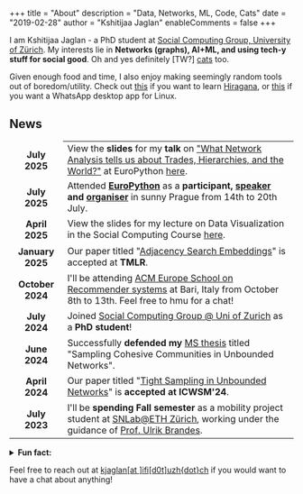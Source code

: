 +++
title = "About"
description = "Data, Networks, ML, Code, Cats"
date = "2019-02-28"
author = "Kshitijaa Jaglan"
enableComments = false
+++

I am Kshitijaa Jaglan - a PhD student at [Social Computing Group, University of Zürich](https://www.ifi.uzh.ch/en/scg). My interests lie in **Networks (graphs), AI+ML, and using tech-y stuff for social good**. Oh and yes definitely \[TW?\] [cats](https://cataas.com/cat/gif) too. 

Given enough food and time, I also enjoy making seemingly random tools out of boredom/utility. Check out [this](https://deutranium.github.io/Japanese-Practice/) if you want to learn [Hiragana](https://en.wikipedia.org/wiki/Hiragana), or [this](https://github.com/deutranium/WhatsApp-desktop-app) if you want a WhatsApp desktop app for Linux. 




## News
<style type="text/css">
    th,td{border-color: transparent !important}
    table{margin-top: 0}
</style>

<table>
<tbody>
  <tr>
    <th>July 2025</th>
    <td>View the <b>slides</b> for my <b>talk</b> on <a href="https://ep2025.europython.eu/session/what-network-analysis-tells-us-about-trades-hierarchies-and-the-world" target="_blank">"What Network Analysis tells us about Trades, Hierarchies, and the World?"</a> at EuroPython <a href="https://www.canva.com/design/DAGtZaqdPgQ/GMKmGjTweEKOogjMbVTTDA/view" target="_blank">here</a>.</td>
  </tr>
  <tr>
    <th>July 2025</th>
    <td>Attended <a href="https://ep2025.europython.eu" target="_blank" rel="noopener"><b>EuroPython</b></a> as a <b>participant, <a href="https://ep2025.europython.eu/speaker/kshitijaa-jaglan/" target="_blank" rel="noopener">speaker</a> and <a href="https://ep2025.europython.eu/about/#-sponsors-team" target="_blank">organiser</a></b> in sunny Prague from 14th to 20th July.</td>
  </tr>
  <tr>
    <th>April 2025</th>
    <td>View the slides for my lecture on Data Visualization in the Social Computing Course <a href="https://www.canva.com/design/DAGkrvIP2qI/Shvk5wShSAPq6cl4KcNujQ/edit?utm_content=DAGkrvIP2qI" target="_blank" rel="noopener">here</a>.</td>
  </tr>
  <tr>
    <th>January 2025</th>
    <td>Our paper titled "<a href="https://openreview.net/pdf?id=GDN5cFTNaL" target="_blank" rel="noopener">Adjacency Search Embeddings</a>" is accepted at <b>TMLR</b>.</td>
  </tr>
  <tr>
    <th>October 2024</th>
    <td>I'll be attending <a href="https://acmrecsys.github.io/rsss2024/" target="_blank" rel="noopener">ACM Europe School on Recommender systems</a> at Bari, Italy from October 8th to 13th. Feel free to hmu for a chat!</td>
  </tr>
  <tr>
    <th>July 2024</th>
    <td>Joined <a href="https://www.ifi.uzh.ch/en/scg.html" target="_blank" rel="noopener">Social Computing Group @ Uni of Zurich</a> as a <b>PhD student</b>!</td>
  </tr>
  <tr>
    <th>June 2024</th>
    <td>Successfully <b>defended my </b><a href="https://web2py.iiit.ac.in/research_centres/publications/view_publication/mastersthesis/1471" target="_blank" rel="noopener">MS thesis</a> titled "Sampling Cohesive Communities in Unbounded Networks".</td>
  </tr>
  <tr>
    <th>April 2024</th>
    <td>Our paper titled "<a href="https://ojs.aaai.org/index.php/ICWSM/article/view/31345/33505" target="_blank" rel="noopener">Tight Sampling in Unbounded Networks</a>" is <b>accepted at ICWSM'24</b>.</td>
  </tr>
  <tr>
    <th>July 2023</th>
    <td>I'll be <b>spending Fall semester</b> as a mobility project student at <a href="https://sn.ethz.ch/" target="_blank" rel="noopener">SNLab@ETH Zürich</a>, working under the guidance of <a href="https://gess.ethz.ch/en/the-department/people/person-detail.html?persid=239462" target="_blank" rel="noopener">Prof. Ulrik Brandes</a>.<br></td>
  </tr>
</tbody></table>



<details><summary><b>Fun fact:</b></summary> I also discovered a bug leaking data of 100,000+ students (reported and mitigated). The data included personal information like address, phone number, email, parent's name etc. As you might've gotten a hint already, one of my other domains of interest is privacy (and fairness!). </details>

Feel free to reach out at [kjaglan[at ]ifi[d0t]uzh{dot}ch]() if you would want to have a chat about anything!